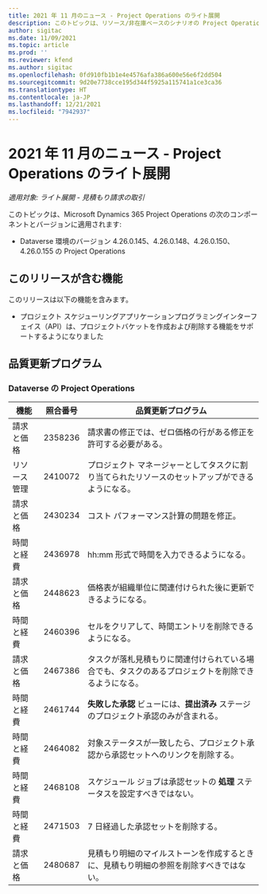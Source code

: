 ```yaml
---
title: 2021 年 11 月のニュース - Project Operations のライト展開
description: このトピックは、リソース/非在庫ベースのシナリオの Project Operations のライト導入の 2021 年 11 月リリースで利用可能な品質更新に関する情報を提供します。
author: sigitac
ms.date: 11/09/2021
ms.topic: article
ms.prod: ''
ms.reviewer: kfend
ms.author: sigitac
ms.openlocfilehash: 0fd910fb1b1e4e4576afa386a600e56e6f2dd504
ms.sourcegitcommit: 9d20e7738cce195d344f5925a115741a1ce3ca36
ms.translationtype: HT
ms.contentlocale: ja-JP
ms.lasthandoff: 12/21/2021
ms.locfileid: "7942937"
---
```

# <a name="whats-new-november-2021---project-operations-lite-deployment"></a>2021 年 11 月のニュース - Project Operations のライト展開

_適用対象: ライト展開 - 見積もり請求の取引_

このトピックは、Microsoft Dynamics 365 Project Operations の次のコンポーネントとバージョンに適用されます:

- Dataverse 環境のバージョン 4.26.0.145、4.26.0.148、4.26.0.150、4.26.0.155 の Project Operations
  
## <a name="features-included-in-this-release"></a>このリリースが含む機能

このリリースは以下の機能を含みます。

- プロジェクト スケジューリングアプリケーションプログラミングインターフェイス（API）は、プロジェクトバケットを作成および削除する機能をサポートするようになりました

## <a name="quality-updates"></a>品質更新プログラム

### <a name="project-operations-in-dataverse"></a>Dataverse の Project Operations

| 機能 | 照合番号 | 品質更新プログラム |
| --- | --- | --- |
| 請求と価格 | 2358236 | 請求書の修正では、ゼロ価格の行がある修正を許可する必要がある。 |
| リソース管理 | 2410072 | プロジェクト マネージャーとしてタスクに割り当てられたリソースのセットアップができるようになる。 |
| 請求と価格 | 2430234 | コスト パフォーマンス計算の問題を修正。 |
| 時間と経費 | 2436978 | hh:mm 形式で時間を入力できるようになる。 |
| 請求と価格 | 2448623 | 価格表が組織単位に関連付けられた後に更新できるようになる。 |
| 時間と経費 | 2460396 | セルをクリアして、時間エントリを削除できるようになる。 |
| 請求と価格 | 2467386 | タスクが落札見積もりに関連付けられている場合でも、タスクのあるプロジェクトを削除できるようになる。 |
| 時間と経費 | 2461744 | **失敗した承認** ビューには、**提出済み** ステージのプロジェクト承認のみが含まれる。 |
| 時間と経費 | 2464082 | 対象ステータスが一致したら、プロジェクト承認から承認セットへのリンクを削除する。 |
| 時間と経費 | 2468108 | スケジュール ジョブは承認セットの **処理** ステータスを設定すべきではない。 |
| 時間と経費 | 2471503 | 7 日経過した承認セットを削除する。 |
| 請求と価格 | 2480687 | 見積もり明細のマイルストーンを作成するときに、見積もり明細の参照を削除すべきではない。 |
